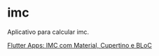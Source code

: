 # imc

Aplicativo para calcular imc.

[Flutter Apps: IMC com Material, Cupertino e BLoC](https://balta.io/cursos/flutter-apps-imc-material-cupertino-bloc)
